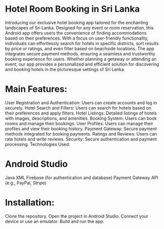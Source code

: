 # Hotel Room Booking in Sri Lanka

Introducing our exclusive hotel booking app tailored for the enchanting landscapes of Sri Lanka. Designed for any event or room reservation, this Android app offers users the convenience of finding accommodations based on their preferences. With a focus on user-friendly functionality, individuals can effortlessly search for hotels in specific districts, sort results by price or ratings, and even filter based on beachside locations. The app integrates secure payment methods, ensuring a seamless and trustworthy booking experience for users. Whether planning a getaway or attending an event, our app provides a personalized and efficient solution for discovering and booking hotels in the picturesque settings of Sri Lanka.

# Main Features:

User Registration and Authentication: Users can create accounts and log in securely.
Hotel Search and Filters: Users can search for hotels based on their preferences and apply filters.
Hotel Listings: Detailed listings of hotels with images, descriptions, and amenities.
Booking System: Users can book rooms and manage their bookings.
User Profiles: Users can manage their profiles and view their booking history.
Payment Gateway: Secure payment methods integrated for booking payments.
Ratings and Reviews: Users can rate hotels and write reviews.
Security: Secure authentication and payment processing.
Technologies Used:

# Android Studio
Java
XML
Firebase (for authentication and database)
Payment Gateway API (e.g., PayPal, Stripe)

# Installation:
Clone the repository.
Open the project in Android Studio.
Connect your device or use an emulator.
Build and run the app.
